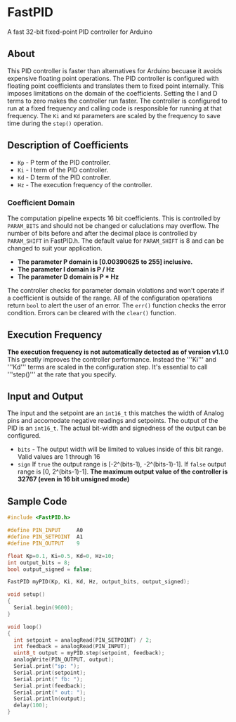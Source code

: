 # FastPID
A fast 32-bit fixed-point PID controller for Arduino 

## About 

This PID controller is faster than alternatives for Arduino becuase it avoids expensive floating point operations. The PID controller is configured with floating point coefficients and translates them to fixed point internally. This imposes limitations on the domain of the coefficients. Setting the I and D terms to zero makes the controller run faster. The controller is configured to run at a fixed frequency and calling code is responsible for running at that frequency. The ```Ki``` and ```Kd``` parameters are scaled by the frequency to save time during the ```step()``` operation. 

## Description of Coefficients 

  * ```Kp``` - P term of the PID controller. 
  * ```Ki``` - I term of the PID controller. 
  * ```Kd``` - D term of the PID controller. 
  * ```Hz``` - The execution frequency of the controller. 

### Coefficient Domain 

The computation pipeline expects 16 bit coefficients. This is controlled by ``PARAM_BITS`` and should not be changed or caluclations may overflow. The number of bits before and after the decimal place is controlled by ``PARAM_SHIFT`` in FastPID.h. The default value for ``PARAM_SHIFT`` is 8 and can be changed to suit your application.

  * **The parameter P domain is [0.00390625 to 255] inclusive.** 
  * **The parameter I domain is P / Hz** 
  * **The parameter D domain is P * Hz** 

The controller checks for parameter domain violations and won't operate if a coefficient is outside of the range. All of the configuration operations return ```bool``` to alert the user of an error. The ```err()``` function checks the error condition. Errors can be cleared with the ```clear()``` function.

## Execution Frequency

**The execution frequency is not automatically detected as of version v1.1.0** This greatly improves the controller performance. Instead the '''Ki''' and '''Kd''' terms are scaled in the configuration step. It's essential to call '''step()''' at the rate that you specify. 

## Input and Output 

The input and the setpoint are an ```int16_t``` this matches the width of Analog pins and accomodate negative readings and setpoints. The output of the PID is an ```int16_t```. The actual bit-width and signedness of the output can be configured. 
  
  * ```bits``` - The output width will be limited to values inside of this bit range. Valid values are 1 through 16 
  * ```sign``` If ```true``` the output range is [-2^(bits-1), -2^(bits-1)-1]. If ```false``` output range is [0, 2^(bits-1)-1]. **The maximum output value of the controller is 32767 (even in 16 bit unsigned mode)** 

## Sample Code 

```c++ 
#include <FastPID.h>

#define PIN_INPUT     A0
#define PIN_SETPOINT  A1
#define PIN_OUTPUT    9

float Kp=0.1, Ki=0.5, Kd=0, Hz=10;
int output_bits = 8;
bool output_signed = false;

FastPID myPID(Kp, Ki, Kd, Hz, output_bits, output_signed);

void setup()
{
  Serial.begin(9600);
}

void loop()
{
  int setpoint = analogRead(PIN_SETPOINT) / 2; 
  int feedback = analogRead(PIN_INPUT);
  uint8_t output = myPID.step(setpoint, feedback);
  analogWrite(PIN_OUTPUT, output);
  Serial.print("sp: "); 
  Serial.print(setpoint); 
  Serial.print(" fb: "); 
  Serial.print(feedback);
  Serial.print(" out: ");
  Serial.println(output);
  delay(100);
}
```
